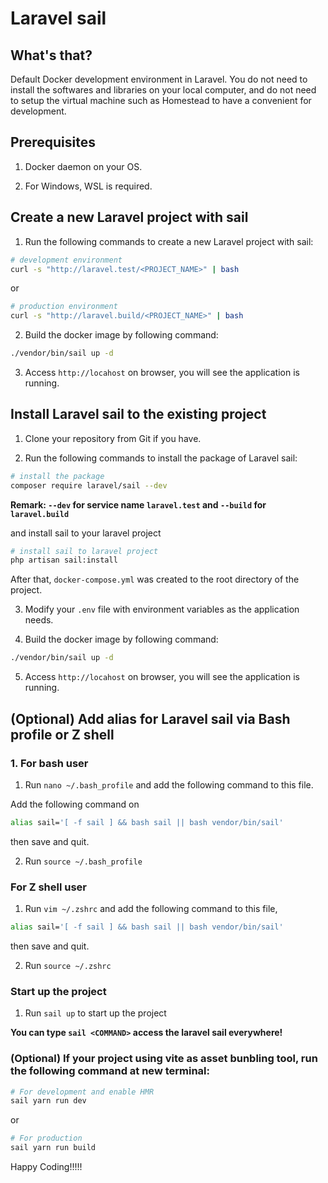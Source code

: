 # Laravel sail

## What's that?

Default Docker development environment in Laravel. You do not need to install the softwares and libraries on your local computer, and do not need to setup the virtual machine such as Homestead to have a convenient for development.

## Prerequisites

1. Docker daemon on your OS.

2. For Windows, WSL is required.

## Create a new Laravel project with sail

1. Run the following commands to create a new Laravel project with sail:

```bash
# development environment
curl -s "http://laravel.test/<PROJECT_NAME>" | bash
```
or
```bash
# production environment
curl -s "http://laravel.build/<PROJECT_NAME>" | bash
```

2. Build the docker image by following command:

```bash
./vendor/bin/sail up -d
```

3. Access ```http://locahost``` on browser, you will see the application is running.


## Install Laravel sail to the existing project

1. Clone your repository from Git if you have. 

2. Run the following commands to install the package of Laravel sail:

```bash
# install the package
composer require laravel/sail --dev
```
**Remark: ```--dev``` for service name ```laravel.test``` and ```--build``` for ```laravel.build```**

and install sail to your laravel project

```bash
# install sail to laravel project
php artisan sail:install
```

After that, ```docker-compose.yml``` was created to the root directory of the project.

3. Modify your ```.env``` file with environment variables as the application needs.

4. Build the docker image by following command:

```bash
./vendor/bin/sail up -d
```

5. Access ```http://locahost``` on browser, you will see the application is running.

## (Optional) Add alias for Laravel sail via Bash profile or Z shell

### 1. For bash user

1. Run ```nano ~/.bash_profile``` and add the following command to this file.

Add the following command on 

```bash
alias sail='[ -f sail ] && bash sail || bash vendor/bin/sail'
```
then save and quit.

2. Run ```source ~/.bash_profile```

### For Z shell user

1. Run ```vim ~/.zshrc``` and add the following command to this file,

```zsh
alias sail='[ -f sail ] && bash sail || bash vendor/bin/sail'
```
then save and quit.

2. Run ```source ~/.zshrc```

### Start up the project

1. Run ```sail up``` to start up the project

**You can type `sail <COMMAND>` access the laravel sail everywhere!**

### (Optional) If your project using vite as asset bunbling tool, run the following command at new terminal:

```bash
# For development and enable HMR
sail yarn run dev
```
or
```bash
# For production
sail yarn run build
```

Happy Coding!!!!!